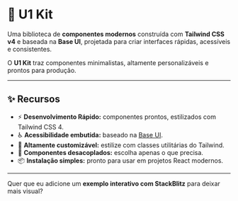 # 🌟 U1 Kit

Uma biblioteca de **componentes modernos** construída com **Tailwind CSS v4** e baseada na **Base UI**, projetada para criar interfaces rápidas, acessíveis e consistentes.

O **U1 Kit** traz componentes minimalistas, altamente personalizáveis e prontos para produção.

---

## ✨ Recursos

* ⚡ **Desenvolvimento Rápido:** componentes prontos, estilizados com Tailwind CSS 4.
* ♿ **Acessibilidade embutida:** baseado na [Base UI](https://base-ui.com/).
* 🎨 **Altamente customizável:** estilize com classes utilitárias do Tailwind.
* 🧩 **Componentes desacoplados:** escolha apenas o que precisa.
* 📦 **Instalação simples:** pronto para usar em projetos React modernos.

---

Quer que eu adicione um **exemplo interativo com StackBlitz** para deixar mais visual?
